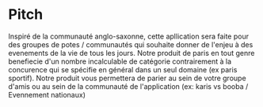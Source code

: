 #  Pitch

Inspiré de la communauté anglo-saxonne, cette apllication sera faite pour des groupes de potes / communautés qui souhaite donner de l'enjeu à des evenements de la vie de tous les jours. Notre produit de paris  en tout genre benefiecie d'un nombre incalculable de catégorie contrairement à la concurence qui se spécifie en général dans un seul domaine (ex paris sportif). Notre produit vous permettera de parier au sein de votre groupe d'amis ou au sein de la communauté de l'application (ex: karis vs booba / Evennement nationaux)
